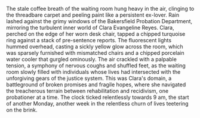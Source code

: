 The stale coffee breath of the waiting room hung heavy in the air, clinging to the threadbare carpet and peeling paint like a persistent ex-lover. Rain lashed against the grimy windows of the Bakersfield Probation Department, mirroring the turbulent inner world of Clara Evangeline Reyes.  Clara, perched on the edge of her worn desk chair, tapped a chipped turquoise ring against a stack of pre-sentence reports.  The fluorescent lights hummed overhead, casting a sickly yellow glow across the room, which was sparsely furnished with mismatched chairs and a chipped porcelain water cooler that gurgled ominously. The air crackled with a palpable tension, a symphony of nervous coughs and shuffled feet, as the waiting room slowly filled with individuals whose lives had intersected with the unforgiving gears of the justice system.  This was Clara's domain, a battleground of broken promises and fragile hopes, where she navigated the treacherous terrain between rehabilitation and recidivism, one probationer at a time. The clock ticked relentlessly towards 9 am, the start of another Monday, another week in the relentless churn of lives teetering on the brink.
